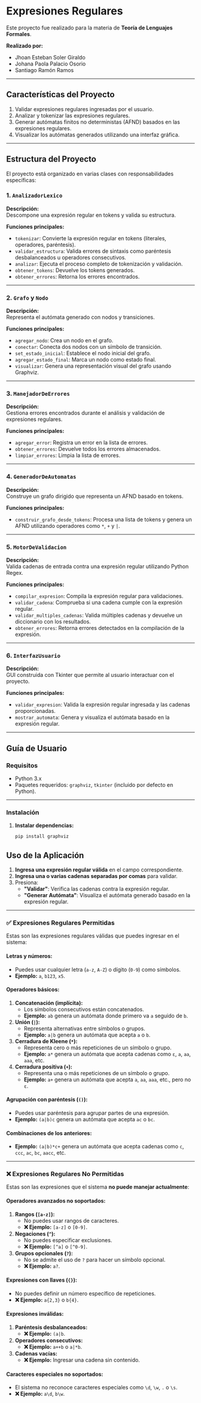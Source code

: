 # Expresiones Regulares

Este proyecto fue realizado para la materia de **Teoría de Lenguajes Formales**.

**Realizado por:**
- Jhoan Esteban Soler Giraldo
- Johana Paola Palacio Osorio
- Santiago Ramón Ramos

---

## Características del Proyecto

1. Validar expresiones regulares ingresadas por el usuario.
2. Analizar y tokenizar las expresiones regulares.
3. Generar autómatas finitos no deterministas (AFND) basados en las expresiones regulares.
4. Visualizar los autómatas generados utilizando una interfaz gráfica.

---

## Estructura del Proyecto

El proyecto está organizado en varias clases con responsabilidades específicas:

### 1. `AnalizadorLexico`
**Descripción:**  
Descompone una expresión regular en tokens y valida su estructura.

**Funciones principales:**
- `tokenizar`: Convierte la expresión regular en tokens (literales, operadores, paréntesis).
- `validar_estructura`: Valida errores de sintaxis como paréntesis desbalanceados u operadores consecutivos.
- `analizar`: Ejecuta el proceso completo de tokenización y validación.
- `obtener_tokens`: Devuelve los tokens generados.
- `obtener_errores`: Retorna los errores encontrados.

---

### 2. `Grafo` y `Nodo`
**Descripción:**  
Representa el autómata generado con nodos y transiciones.

**Funciones principales:**
- `agregar_nodo`: Crea un nodo en el grafo.
- `conectar`: Conecta dos nodos con un símbolo de transición.
- `set_estado_inicial`: Establece el nodo inicial del grafo.
- `agregar_estado_final`: Marca un nodo como estado final.
- `visualizar`: Genera una representación visual del grafo usando Graphviz.

---

### 3. `ManejadorDeErrores`
**Descripción:**  
Gestiona errores encontrados durante el análisis y validación de expresiones regulares.

**Funciones principales:**
- `agregar_error`: Registra un error en la lista de errores.
- `obtener_errores`: Devuelve todos los errores almacenados.
- `limpiar_errores`: Limpia la lista de errores.

---

### 4. `GeneradorDeAutomatas`
**Descripción:**  
Construye un grafo dirigido que representa un AFND basado en tokens.

**Funciones principales:**
- `construir_grafo_desde_tokens`: Procesa una lista de tokens y genera un AFND utilizando operadores como `*`, `+` y `|`.

---

### 5. `MotorDeValidacion`
**Descripción:**  
Valida cadenas de entrada contra una expresión regular utilizando Python Regex.

**Funciones principales:**
- `compilar_expresion`: Compila la expresión regular para validaciones.
- `validar_cadena`: Comprueba si una cadena cumple con la expresión regular.
- `validar_multiples_cadenas`: Valida múltiples cadenas y devuelve un diccionario con los resultados.
- `obtener_errores`: Retorna errores detectados en la compilación de la expresión.

---

### 6. `InterfazUsuario`
**Descripción:**  
GUI construida con Tkinter que permite al usuario interactuar con el proyecto.

**Funciones principales:**
- `validar_expresion`: Valida la expresión regular ingresada y las cadenas proporcionadas.
- `mostrar_automata`: Genera y visualiza el autómata basado en la expresión regular.

---

## Guía de Usuario

### **Requisitos**
- Python 3.x
- Paquetes requeridos: `graphviz`, `tkinter` (incluido por defecto en Python).

---

### **Instalación**

1. **Instalar dependencias:**
   ```bash
   pip install graphviz

## Uso de la Aplicación

1. **Ingresa una expresión regular válida** en el campo correspondiente.
2. **Ingresa una o varias cadenas separadas por comas** para validar.
3. Presiona:
   - **"Validar"**: Verifica las cadenas contra la expresión regular.
   - **"Generar Autómata"**: Visualiza el autómata generado basado en la expresión regular.

---

### ✅ Expresiones Regulares Permitidas
Estas son las expresiones regulares válidas que puedes ingresar en el sistema:

#### **Letras y números:**
- Puedes usar cualquier letra (`a-z`, `A-Z`) o dígito (`0-9`) como símbolos.
- **Ejemplo:** `a`, `b123`, `x5`.

#### **Operadores básicos:**
1. **Concatenación (implícita):**
   - Los símbolos consecutivos están concatenados.
   - **Ejemplo:** `ab` genera un autómata donde primero va `a` seguido de `b`.
2. **Unión (`|`):**
   - Representa alternativas entre símbolos o grupos.
   - **Ejemplo:** `a|b` genera un autómata que acepta `a` o `b`.
3. **Cerradura de Kleene (`*`):**
   - Representa cero o más repeticiones de un símbolo o grupo.
   - **Ejemplo:** `a*` genera un autómata que acepta cadenas como `ε`, `a`, `aa`, `aaa`, etc.
4. **Cerradura positiva (`+`):**
   - Representa una o más repeticiones de un símbolo o grupo.
   - **Ejemplo:** `a+` genera un autómata que acepta `a`, `aa`, `aaa`, etc., pero no `ε`.

#### **Agrupación con paréntesis (`()`):**
- Puedes usar paréntesis para agrupar partes de una expresión.
- **Ejemplo:** `(a|b)c` genera un autómata que acepta `ac` o `bc`.

#### **Combinaciones de los anteriores:**
- **Ejemplo:** `(a|b)*c+` genera un autómata que acepta cadenas como `c`, `ccc`, `ac`, `bc`, `aacc`, etc.

---

### ❌ Expresiones Regulares No Permitidas
Estas son las expresiones que el sistema **no puede manejar actualmente**:

#### **Operadores avanzados no soportados:**
1. **Rangos (`[a-z]`):**
   - No puedes usar rangos de caracteres.
   - **❌ Ejemplo:** `[a-z]` o `[0-9]`.
2. **Negaciones (`^`):**
   - No puedes especificar exclusiones.
   - **❌ Ejemplo:** `[^a]` o `[^0-9]`.
3. **Grupos opcionales (`?`):**
   - No se admite el uso de `?` para hacer un símbolo opcional.
   - **❌ Ejemplo:** `a?`.

#### **Expresiones con llaves (`{}`):**
- No puedes definir un número específico de repeticiones.
- **❌ Ejemplo:** `a{2,3}` o `b{4}`.

#### **Expresiones inválidas:**
1. **Paréntesis desbalanceados:**
   - **❌ Ejemplo:** `(a|b`.
2. **Operadores consecutivos:**
   - **❌ Ejemplo:** `a++b` o `a|*b`.
3. **Cadenas vacías:**
   - **❌ Ejemplo:** Ingresar una cadena sin contenido.

#### **Caracteres especiales no soportados:**
- El sistema no reconoce caracteres especiales como `\d`, `\w`, `.` o `\s`.
- **❌ Ejemplo:** `a\d`, `b\w`.
